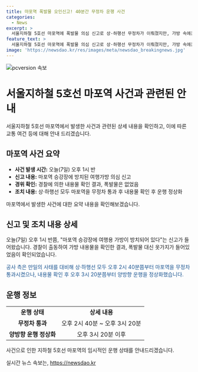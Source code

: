 ```yaml
---
title: 마포역 폭발물 오인신고! 40분간 무정차 운행 사건
categories:
  - News
excerpt: >
  서울지하철 5호선 마포역에 폭발물 의심 신고로 상·하행선 무정차가 이뤄졌지만, 가방 속에는 옷가지만 있었음. 경찰 확인 결과, 폭발물 없음. 2시 40분부터 3시 20분까지 무정차 이후 정상 운행. (150자)
feature_text: >
  서울지하철 5호선 마포역에 폭발물 의심 신고로 상·하행선 무정차가 이뤄졌지만, 가방 속에는 옷가지만 있었음. 경찰 확인 결과, 폭발물 없음. 2시 40분부터 3시 20분까지 무정차 이후 정상 운행. (150자)
image: 'https://newsdao.kr/res/images/meta/newsdao_breakingnews.jpg'
---
```


<p><img src="https://newsdao.kr/res/images/meta/newsdao_breakingnews.jpg" alt="pcversion 속보" /></p>

<h1>서울지하철 5호선 마포역 사건과 관련된 안내</h1>

<p data-ke-size="size16">서울지하철 5호선 마포역에서 발생한 사건과 관련된 상세 내용을 확인하고, 이에 따른 교통 여건 등에 대해 안내 드리겠습니다.</p>

<h2 data-ke-size="size26">마포역 사건 요약</h2>

<ul>
  <li><b>사건 발생 시간:</b> 오늘(7일) 오후 1시 반</li>
  <li><b>신고 내용:</b> 마포역 승강장에 방치된 여행가방 의심 신고</li>
  <li><b>경위 확인:</b> 경찰에 의한 내용물 확인 결과, 폭발물은 없었음</li>
  <li><b>조치 내용:</b> 상·하행선 모두 마포역을 무정차 통과 후 내용물 확인 후 운행 정상화</li>
</ul>

<p data-ke-size="size16">마포역에서 발생한 사건에 대한 요약 내용을 확인해보겠습니다. </p>

<h2 data-ke-size="size26">신고 및 조치 내용 상세</h2>

<p data-ke-size="size16">오늘(7일) 오후 1시 반쯤, "마포역 승강장에 여행용 가방이 방치되어 있다"는 신고가 들어왔습니다. 경찰이 출동하여 가방 내용물을 확인한 결과, 폭발물 대신 옷가지가 들어있었음이 확인되었습니다. </p>

<p data-ke-size="size16"><span style="color: #1a5490;">공사 측은 만일의 사태를 대비해 상·하행선 모두 오후 2시 40분쯤부터 마포역을 무정차 통과시켰으나, 내용물 확인 후 오후 3시 20분쯤부터 양방향 운행을 정상화했습니다.</span></p>

<h2 data-ke-size="size26">운행 정보</h2>

<table>
  <tr>
    <td style="text-align: center; height: 17px;"><b>운행 상태</b></td>
    <td style="text-align: center;"><b>상세 내용</b></td>
  </tr>
  <tr>
    <td style="text-align: center; height: 17px;"><b>무정차 통과</b></td>
    <td style="text-align: center;">오후 2시 40분 ~ 오후 3시 20분</td>
  </tr>
  <tr>
    <td style="text-align: center; height: 17px;"><b>양방향 운행 정상화</b></td>
    <td style="text-align: center;">오후 3시 20분 이후</td>
  </tr>
</table>

<p data-ke-size="size16">사건으로 인한 지하철 5호선 마포역의 임시적인 운행 상태를 안내드리겠습니다. </p>
실시간 뉴스 속보는, <a href="https://newsdao.kr" rel="dofollow">https://newsdao.kr</a>


